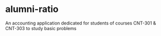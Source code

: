 # alumni-ratio
An accounting application dedicated for students of courses CNT-301 &amp; CNT-303 to study basic problems
